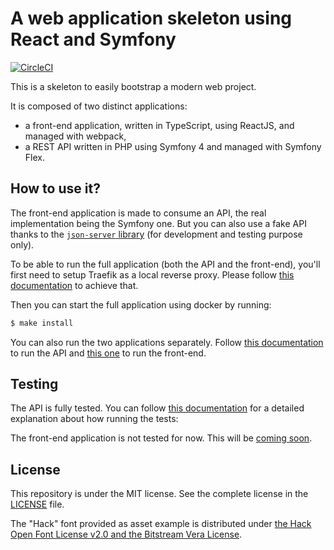 # A web application skeleton using React and Symfony

[![CircleCI](https://circleci.com/gh/damien-carcel/app-skeleton/tree/master.svg?style=svg)](https://circleci.com/gh/damien-carcel/app-skeleton/tree/master)

This is a skeleton to easily bootstrap a modern web project.

It is composed of two distinct applications:
- a front-end application, written in TypeScript, using ReactJS, and managed with webpack,
- a REST API written in PHP using Symfony 4 and managed with Symfony Flex.

## How to use it?

The front-end application is made to consume an API, the real implementation being the Symfony one.
But you can also use a fake API thanks to the [`json-server` library](https://github.com/typicode/json-server) (for development and testing purpose only).

To be able to run the full application (both the API and the front-end), you'll first need to setup Traefik as a local reverse proxy.
Please follow [this documentation](https://github.com/AymericPlanche/local-reverse-proxy) to achieve that.

Then you can start the full application using docker by running:
```bash
$ make install
```

You can also run the two applications separately.
Follow [this documentation](https://github.com/damien-carcel/app-skeleton/blob/master/doc/install/api.md) to run the API
and [this one](https://github.com/damien-carcel/app-skeleton/blob/master/doc/install/front.md) to run the front-end.

## Testing

The API is fully tested. You can follow [this documentation](https://github.com/damien-carcel/app-skeleton/blob/master/doc/tests/api.md) for a detailed explanation about how running the tests:

The front-end application is not tested for now. This will be [coming soon](https://github.com/damien-carcel/app-skeleton/issues/15).

## License

This repository is under the MIT license. See the complete license in the [LICENSE](https://github.com/damien-carcel/app-skeleton/blob/master/LICENSE) file.

The "Hack" font provided as asset example is distributed under [the Hack Open Font License v2.0 and the Bitstream Vera License](https://github.com/chrissimpkins/Hack/blob/master/LICENSE.md).
